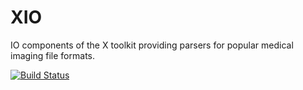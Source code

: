 XIO
===

IO components of the X toolkit providing parsers for popular medical imaging file formats.

[![Build Status](https://travis-ci.org/xtk/XIO.png?branch=master)](https://travis-ci.org/xtk/XIO)
